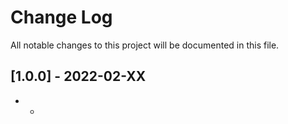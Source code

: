 # Change Log

All notable changes to this project will be documented in this file.

## [1.0.0] - 2022-02-XX

-   -
